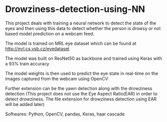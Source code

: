 # Drowziness-detection-using-NN
This project deals with training a neural network to detect the state of the eyes and then using this data to detect whether the person is drowsy or not based model prediction on a webcam feed.

The model is trained on MRL eye dataset which can be found at http://mrl.cs.vsb.cz/eyedataset

The model was built on ResNet50 as backbone and trained using Keras with a 93% train accuracy

The model weights is then used to predict the eye state in real-time on the images captured from the webcam using OpenCV

Further extension can be the yawn detection along with the drowziness detection
(This project does not use the Eye Aspect Ratio(EAR) in order to detect drowziness. The file extension for drowziness detection using EAR will be added later)


Softwares: Python, OpenCV, pandas, Keras, haar cascade
